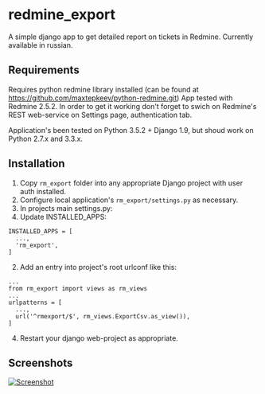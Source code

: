 # redmine_export
A simple django app to get detailed report on tickets in Redmine.
Currently available in russian.

## Requirements
Requires python redmine library installed (can be found at https://github.com/maxtepkeev/python-redmine.git)
App tested with Redmine 2.5.2.
In order to get it working don't forget to swich on Redmine's REST web-service on Settings page, authentication tab.

Application's been tested on Python 3.5.2 + Django 1.9, but shoud work on Python 2.7.x and 3.3.x.

## Installation
1. Copy `rm_export` folder into any appropriate Django project with user auth installed.
2. Configure local application's `rm_export/settings.py` as necessary.
3. In projects main settings.py:
  1. Update INSTALLED_APPS: 
  ```
  INSTALLED_APPS = [
    ...,
    'rm_export',
  ]
  ```
  2. Add an entry into project's root urlconf like this:
  ```
  ...
  from rm_export import views as rm_views
  ...
  urlpatterns = [
    ...,
    url('^rmexport/$', rm_views.ExportCsv.as_view()),
  ]
  ```
4. Restart your django web-project as appropriate.

## Screenshots
[![Screenshot](http://amomzyakov.pythonanywhere.com/static/exch/rm_export_thumbnail.png)](http://amomzyakov.pythonanywhere.com/static/exch/rm_export.png)
